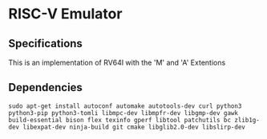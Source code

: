 # RISC-V Emulator

## Specifications
This is an implementation of RV64I with the 'M' and 'A' Extentions

## Dependencies
```console
sudo apt-get install autoconf automake autotools-dev curl python3 python3-pip python3-tomli libmpc-dev libmpfr-dev libgmp-dev gawk build-essential bison flex texinfo gperf libtool patchutils bc zlib1g-dev libexpat-dev ninja-build git cmake libglib2.0-dev libslirp-dev
```
```
```
```
```
```
